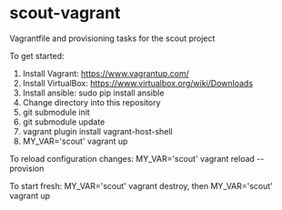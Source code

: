 # scout-vagrant
Vagrantfile and provisioning tasks for the scout project

To get started:

1. Install Vagrant: https://www.vagrantup.com/
2. Install VirtualBox: https://www.virtualbox.org/wiki/Downloads
3. Install ansible: sudo pip install ansible
4. Change directory into this repository
5. git submodule init
6. git submodule update
7. vagrant plugin install vagrant-host-shell
8. MY_VAR='scout' vagrant up

To reload configuration changes: MY_VAR='scout' vagrant reload --provision

To start fresh: MY_VAR='scout' vagrant destroy, then MY_VAR='scout' vagrant up
